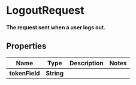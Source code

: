 

# LogoutRequest

#### The request sent when a user logs out.

## Properties

Name | Type | Description | Notes
------------ | ------------- | ------------- | -------------
**tokenField** | **String** |  | 




